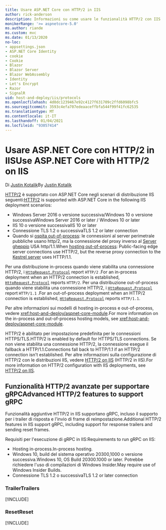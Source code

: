 ```yaml
---
title: Usare ASP.NET Core con HTTP/2 in IIS
author: rick-anderson
description: Informazioni su come usare le funzionalità HTTP/2 con IIS.
monikerRange: '>= aspnetcore-5.0'
ms.author: riande
ms.custom: mvc
ms.date: 01/13/2020
no-loc:
- appsettings.json
- ASP.NET Core Identity
- cookie
- Cookie
- Blazor
- Blazor Server
- Blazor WebAssembly
- Identity
- Let's Encrypt
- Razor
- SignalR
uid: host-and-deploy/iis/protocols
ms.openlocfilehash: 4d0dc1239467e92c4127f631709c2ffd6098bfc5
ms.sourcegitcommit: 3593c4efa707edeaaceffbfa544f99f41fc62535
ms.translationtype: MT
ms.contentlocale: it-IT
ms.lasthandoff: 01/04/2021
ms.locfileid: "93057414"
---
```

# <a name="use-aspnet-core-with-http2-on-iis"></a><span data-ttu-id="378e3-103">Usare ASP.NET Core con HTTP/2 in IIS</span><span class="sxs-lookup"><span data-stu-id="378e3-103">Use ASP.NET Core with HTTP/2 on IIS</span></span>

<span data-ttu-id="378e3-104">Di [Justin Kotalik](https://github.com/jkotalik)</span><span class="sxs-lookup"><span data-stu-id="378e3-104">By [Justin Kotalik](https://github.com/jkotalik)</span></span>

<span data-ttu-id="378e3-105">[HTTP/2](https://httpwg.org/specs/rfc7540.html) è supportato con ASP.NET Core negli scenari di distribuzione IIS seguenti:</span><span class="sxs-lookup"><span data-stu-id="378e3-105">[HTTP/2](https://httpwg.org/specs/rfc7540.html) is supported with ASP.NET Core in the following IIS deployment scenarios:</span></span>

* <span data-ttu-id="378e3-106">Windows Server 2016 o versione successiva/Windows 10 o versione successiva</span><span class="sxs-lookup"><span data-stu-id="378e3-106">Windows Server 2016 or later / Windows 10 or later</span></span>
* <span data-ttu-id="378e3-107">IIS 10 o versione successiva</span><span class="sxs-lookup"><span data-stu-id="378e3-107">IIS 10 or later</span></span>
* <span data-ttu-id="378e3-108">Connessione TLS 1.2 o successiva</span><span class="sxs-lookup"><span data-stu-id="378e3-108">TLS 1.2 or later connection</span></span>
* <span data-ttu-id="378e3-109">Quando si [ospita out-of-process](xref:host-and-deploy/iis/index#out-of-process-hosting-model): le connessioni al server perimetrale pubbliche usano http/2, ma la connessione del proxy inverso al [Server gheppio](xref:fundamentals/servers/kestrel) USA http/1.1.</span><span class="sxs-lookup"><span data-stu-id="378e3-109">When [hosting out-of-process](xref:host-and-deploy/iis/index#out-of-process-hosting-model): Public-facing edge server connections use HTTP/2, but the reverse proxy connection to the [Kestrel server](xref:fundamentals/servers/kestrel) uses HTTP/1.1.</span></span>

<span data-ttu-id="378e3-110">Per una distribuzione in-process quando viene stabilita una connessione HTTP/2, i [`HttpRequest.Protocol`](xref:Microsoft.AspNetCore.Http.HttpRequest.Protocol*) report `HTTP/2` .</span><span class="sxs-lookup"><span data-stu-id="378e3-110">For an in-process deployment when an HTTP/2 connection is established, [`HttpRequest.Protocol`](xref:Microsoft.AspNetCore.Http.HttpRequest.Protocol*) reports `HTTP/2`.</span></span> <span data-ttu-id="378e3-111">Per una distribuzione out-of-process quando viene stabilita una connessione HTTP/2, i [`HttpRequest.Protocol`](xref:Microsoft.AspNetCore.Http.HttpRequest.Protocol*) report `HTTP/1.1` .</span><span class="sxs-lookup"><span data-stu-id="378e3-111">For an out-of-process deployment when an HTTP/2 connection is established, [`HttpRequest.Protocol`](xref:Microsoft.AspNetCore.Http.HttpRequest.Protocol*) reports `HTTP/1.1`.</span></span>

<span data-ttu-id="378e3-112">Per altre informazioni sui modelli di hosting in-process e out-of-process, vedere <xref:host-and-deploy/aspnet-core-module>.</span><span class="sxs-lookup"><span data-stu-id="378e3-112">For more information on the in-process and out-of-process hosting models, see <xref:host-and-deploy/aspnet-core-module>.</span></span>

<span data-ttu-id="378e3-113">HTTP/2 è abilitato per impostazione predefinita per le connessioni HTTPS/TLS.</span><span class="sxs-lookup"><span data-stu-id="378e3-113">HTTP/2 is enabled by default for HTTPS/TLS connections.</span></span> <span data-ttu-id="378e3-114">Se non viene stabilita una connessione HTTP/2, la connessione esegue il fallback a HTTP/1.1.</span><span class="sxs-lookup"><span data-stu-id="378e3-114">Connections fall back to HTTP/1.1 if an HTTP/2 connection isn't established.</span></span> <span data-ttu-id="378e3-115">Per altre informazioni sulla configurazione di HTTP/2 con le distribuzioni IIS, vedere [HTTP/2 on IIS](/iis/get-started/whats-new-in-iis-10/http2-on-iis) (HTTP/2 in IIS).</span><span class="sxs-lookup"><span data-stu-id="378e3-115">For more information on HTTP/2 configuration with IIS deployments, see [HTTP/2 on IIS](/iis/get-started/whats-new-in-iis-10/http2-on-iis).</span></span>

## <a name="advanced-http2-features-to-support-grpc"></a><span data-ttu-id="378e3-116">Funzionalità HTTP/2 avanzate per supportare gRPC</span><span class="sxs-lookup"><span data-stu-id="378e3-116">Advanced HTTP/2 features to support gRPC</span></span>

<span data-ttu-id="378e3-117">Funzionalità aggiuntive HTTP/2 in IIS supportano gRPC, incluso il supporto per i trailer di risposta e l'invio di frame di reimpostazione.</span><span class="sxs-lookup"><span data-stu-id="378e3-117">Additional HTTP/2 features in IIS support gRPC, including support for response trailers and sending reset frames.</span></span>

<span data-ttu-id="378e3-118">Requisiti per l'esecuzione di gRPC in IIS:</span><span class="sxs-lookup"><span data-stu-id="378e3-118">Requirements to run gRPC on IIS:</span></span>

* <span data-ttu-id="378e3-119">Hosting in-process.</span><span class="sxs-lookup"><span data-stu-id="378e3-119">In-process hosting.</span></span>
* <span data-ttu-id="378e3-120">Windows 10, build del sistema operativo 20300,1000 o versione successiva.</span><span class="sxs-lookup"><span data-stu-id="378e3-120">Windows 10, OS Build 20300.1000 or later.</span></span> <span data-ttu-id="378e3-121">Potrebbe richiedere l'uso di compilazioni di Windows Insider.</span><span class="sxs-lookup"><span data-stu-id="378e3-121">May require use of Windows Insider Builds.</span></span>
* <span data-ttu-id="378e3-122">Connessione TLS 1.2 o successiva</span><span class="sxs-lookup"><span data-stu-id="378e3-122">TLS 1.2 or later connection</span></span>

### <a name="trailers"></a><span data-ttu-id="378e3-123">Trailer</span><span class="sxs-lookup"><span data-stu-id="378e3-123">Trailers</span></span>

[!INCLUDE[](~/includes/trailers.md)]

### <a name="reset"></a><span data-ttu-id="378e3-124">Reset</span><span class="sxs-lookup"><span data-stu-id="378e3-124">Reset</span></span>

[!INCLUDE[](~/includes/reset.md)]
